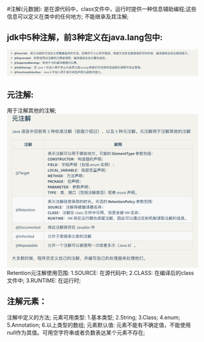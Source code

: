 #注解(元数据):
是在源代码中，class文件中，运行时提供一种信息辅助编程;这些信息可以定义在类中的任何地方;
不能继承及其注解;

## jdk中5种注解，前3种定义在java.lang包中:
![img_1.png](img_1.png)

## 元注解:
用于注解其他的注解;
![img.png](img.png)
Retention元注解使用范围:
    1.SOURCE: 在源代码中;
    2.CLASS: 在编译后的class文件中;
    3.RUNTIME: 在运行时;
    
## 注解元素：
注解中定义的方法;
元素可用类型:
    1.基本类型;
    2.String;
    3.Class;
    4.enum;
    5.Annotation;
    6.以上类型的数组;
元素默认值:
    元素不能有不确定值，不能使用null作为其值。可用空字符串或者负数表达某个元素不存在;


